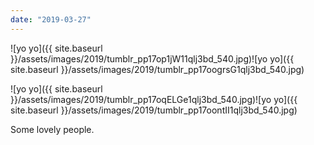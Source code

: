 ```yaml
---
date: "2019-03-27"
---
```


![yo yo]({{ site.baseurl }}/assets/images/2019/tumblr_pp17op1jW11qlj3bd_540.jpg)![yo yo]({{ site.baseurl }}/assets/images/2019/tumblr_pp17oogrsG1qlj3bd_540.jpg)

![yo yo]({{ site.baseurl }}/assets/images/2019/tumblr_pp17oqELGe1qlj3bd_540.jpg)![yo yo]({{ site.baseurl }}/assets/images/2019/tumblr_pp17oontII1qlj3bd_540.jpg)

Some lovely people.
